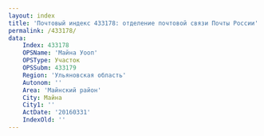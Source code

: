 ```yaml
---
layout: index
title: 'Почтовый индекс 433178: отделение почтовой связи Почты России'
permalink: /433178/
data:
    Index: 433178
    OPSName: 'Майна Уооп'
    OPSType: Участок
    OPSSubm: 433179
    Region: 'Ульяновская область'
    Autonom: ''
    Area: 'Майнский район'
    City: Майна
    City1: ''
    ActDate: '20160331'
    IndexOld: ''
---
```

